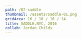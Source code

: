 ```yaml
---
path: /07-saddle
thumbnail: /assets/saddle-01.png
gridArea: 16 / 10 / 16 / 14
title: SADDLE.NYC, 2016
collab: Jordan Childs
---
```


